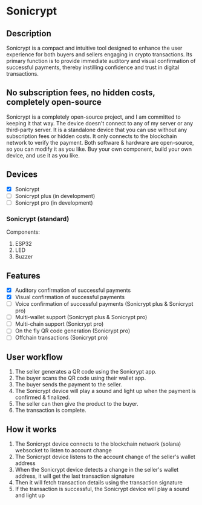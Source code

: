 # Sonicrypt

## Description

Sonicrypt is a compact and intuitive tool designed to enhance the user experience for both buyers and sellers engaging in crypto transactions. Its primary function is to provide immediate auditory and visual confirmation of successful payments, thereby instilling confidence and trust in digital transactions.

## No subscription fees, no hidden costs, completely open-source

Sonicrypt is a completely open-source project, and I am committed to keeping it that way. The device doesn't connect to any of my server or any third-party server. It is a standalone device that you can use without any subscription fees or hidden costs. It only connects to the blockchain network to verify the payment. Both software & hardware are open-source, so you can modify it as you like. Buy your own component, build your own device, and use it as you like.

## Devices

- [x] Sonicrypt
- [ ] Sonicrypt plus (in development)
- [ ] Sonicrypt pro (in development)

### Sonicrypt (standard)

Components:

1. ESP32
2. LED
3. Buzzer

## Features

- [x] Auditory confirmation of successful payments
- [x] Visual confirmation of successful payments
- [ ] Voice confirmation of successful payments (Sonicrypt plus & Sonicrypt pro)
- [ ] Multi-wallet support (Sonicrypt plus & Sonicrypt pro)
- [ ] Multi-chain support (Sonicrypt pro)
- [ ] On the fly QR code generation (Sonicrypt pro)
- [ ] Offchain transactions (Sonicrypt pro)

## User workflow

1. The seller generates a QR code using the Sonicrypt app.
2. The buyer scans the QR code using their wallet app.
3. The buyer sends the payment to the seller.
4. The Sonicrypt device will play a sound and light up when the payment is confirmed & finalized.
5. The seller can then give the product to the buyer.
6. The transaction is complete.

## How it works

1. The Sonicrypt device connects to the blockchain network (solana) websocket to listen to account change
2. The Sonicrypt device listens to the account change of the seller's wallet address
3. When the Sonicrypt device detects a change in the seller's wallet address, it will get the last transaction signature
4. Then it will fetch transaction details using the transaction signature
5. If the transaction is successful, the Sonicrypt device will play a sound and light up
